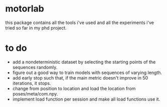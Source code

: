 # motorlab
this package contains all the tools i've used and all the experiments i've tried so far in my phd project.

# to do
- add a nondeterministic dataset by selecting the starting points of the sequences randomly.
- figure out a good way to train models with sequences of varying length.
- add early stop such that, if the main metric doesn't improve in 50 iterations, it stops.
- change from position to location and load the location from poses/meta/com.npy.
- implement load function per session and make all load functions use it.
